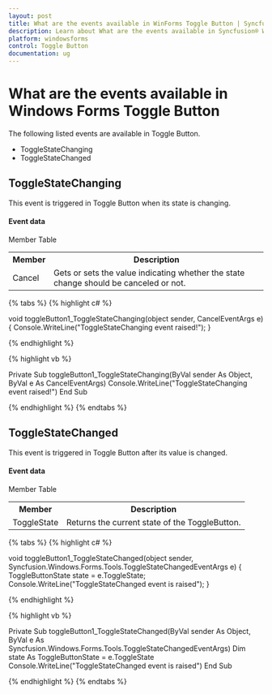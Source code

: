 ```yaml
---
layout: post
title: What are the events available in WinForms Toggle Button | Syncfusion®
description: Learn about What are the events available in Syncfusion® Windows Forms Toggle Button control, its elements and more details.
platform: windowsforms
control: Toggle Button
documentation: ug
---
```


# What are the events available in Windows Forms Toggle Button

The following listed events are available in Toggle Button.

* ToggleStateChanging
* ToggleStateChanged

## ToggleStateChanging 

This event is triggered in Toggle Button when its state is changing.

#### Event data

Member Table

<table>
<tr>
<th>
Member</th><th>
Description</th></tr>
<tr>
<td>
Cancel</td><td>
Gets or sets the value indicating whether the state change should be canceled or not.</td></tr>
</table>

{% tabs %}
{% highlight c# %}

void toggleButton1_ToggleStateChanging(object sender, CancelEventArgs e)
{
    Console.WriteLine("ToggleStateChanging event raised!");
}

{% endhighlight %}

{% highlight vb %}

Private Sub toggleButton1_ToggleStateChanging(ByVal sender As Object, ByVal e As CancelEventArgs)
Console.WriteLine("ToggleStateChanging event raised!")
End Sub

{% endhighlight %}
{% endtabs %}

## ToggleStateChanged 

This event is triggered in Toggle Button after its value is changed. 

#### Event data

Member Table

<table>
<tr>
<th>
Member</th><th>
Description</th></tr>
<tr>
<td>
ToggleState</td><td>
Returns the current state of the ToggleButton.</td></tr>
</table>

{% tabs %}
{% highlight c# %}

void toggleButton1_ToggleStateChanged(object sender, Syncfusion.Windows.Forms.Tools.ToggleStateChangedEventArgs e)
{
    ToggleButtonState state = e.ToggleState;
    Console.WriteLine("ToggleStateChanged event is raised");
}

{% endhighlight %}

{% highlight vb %}

Private Sub toggleButton1_ToggleStateChanged(ByVal sender As Object, ByVal e As Syncfusion.Windows.Forms.Tools.ToggleStateChangedEventArgs)
Dim state As ToggleButtonState = e.ToggleState
Console.WriteLine("ToggleStateChanged event is raised")
End Sub

{% endhighlight %}
{% endtabs %}
